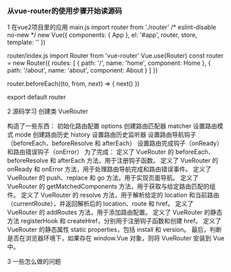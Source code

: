 ### 从vue-router的使用步骤开始读源码
1 在vue2项目里的应用
main.js
import router from './router'
  /* eslint-disable no-new */
  new Vue({
    components: { App },
    el: '#app',
    router,
    store,
    template: '<App/>'
  })


router/index.js
import Router from 'vue-router'
Vue.use(Router)
const router = new Router({
  routes: [
    {
      path: '/',
      name: 'home',
      component: Home
    },
    {
      path: '/about',
      name: 'about',
      component: About
    }
  ]
})

 router.beforeEach((to, from, next) => {
    next()
 })

export default router

2 源码学习 创建类 VueRouter

构造了一些东西：
初始化路由配置 options
创建路由匹配器 matcher
设置路由模式 mode
创建路由历史 history
设置路由历史监听器
设置路由导航钩子（beforeEach、beforeResolve 和 afterEach）
设置路由完成钩子（onReady）和路由错误钩子（onError）
为了完成：
定义了 VueRouter 的 beforeEach、beforeResolve 和 afterEach 方法，用于注册钩子函数。
定义了 VueRouter 的 onReady 和 onError 方法，用于处理路由导航完成和路由错误事件。
定义了 VueRouter 的 push、replace 和 go 方法，用于实现页面导航。
定义了 VueRouter 的 getMatchedComponents 方法，用于获取与给定路由匹配的组件。
定义了 VueRouter 的 resolve 方法，用于解析给定的 location 和当前路由（currentRoute），并返回解析后的 location、route 和 href。
定义了 VueRouter 的 addRoutes 方法，用于添加路由配置。
定义了 VueRouter 的静态方法 registerHook 和 createHref，分别用于注册钩子函数和创建 href。
定义了 VueRouter 的静态属性 static properties，包括 install 和 version。
最后，判断是否在浏览器环境下，如果存在 window.Vue 对象，则将 VueRouter 安装到 Vue 中。

3 一些怎么做的问题
